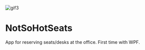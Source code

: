 ![gif3](https://user-images.githubusercontent.com/44681834/124945025-187de580-e00e-11eb-8ea1-1fa3a0204148.gif)
# NotSoHotSeats
App for reserving seats/desks at the office. First time with WPF.
